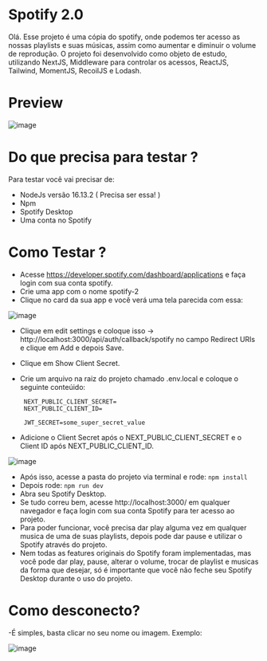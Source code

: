 # Spotify 2.0

Olá.
Esse projeto é uma cópia do spotify, onde podemos ter acesso as nossas playlists e suas músicas, assim como aumentar e diminuir o volume de reprodução.
O projeto foi desenvolvido como objeto de estudo, utilizando NextJS, Middleware para controlar os acessos, ReactJS, Tailwind, MomentJS, RecoilJS e Lodash.

# Preview

![image](https://user-images.githubusercontent.com/69989761/152609708-76062110-dc7e-4204-a8a5-c574b696d13e.png)


# Do que precisa para testar ?
Para testar você vai precisar de:
 - NodeJs versão 16.13.2 ( Precisa ser essa! )
 - Npm
 - Spotify Desktop
 - Uma conta no Spotify

# Como Testar ?
  - Acesse https://developer.spotify.com/dashboard/applications e faça login com sua conta spotify.
  - Crie uma app com o nome spotify-2
  - Clique no card da sua app e você verá uma tela parecida com essa:
  
   ![image](https://user-images.githubusercontent.com/69989761/152613706-3525c40f-481f-4049-a0b4-dce7052c89a4.png)
   
   - Clique em edit settings e coloque isso -> http://localhost:3000/api/auth/callback/spotify no campo Redirect URIs e clique em Add e depois Save.
   - Clique em Show Client Secret.
   - Crie um arquivo na raiz do projeto chamado .env.local e coloque o seguinte conteúido:
   
      
     ```NEXTAUTH_URL=http://localhost:3000
      NEXT_PUBLIC_CLIENT_SECRET=
      NEXT_PUBLIC_CLIENT_ID=

      JWT_SECRET=some_super_secret_value
     ```
     
-  Adicione o Client Secret após o NEXT_PUBLIC_CLIENT_SECRET e o Client ID após NEXT_PUBLIC_CLIENT_ID.

 ![image](https://user-images.githubusercontent.com/69989761/152614672-906edd1a-0dc4-4470-a827-2608e43122ac.png)
 
- Após isso, acesse a pasta do projeto via terminal e rode:
 ```npm install```
 - Depois rode:
  ```npm run dev```
- Abra seu Spotify Desktop.
- Se tudo correu bem, acesse http://localhost:3000/ em qualquer navegador e faça login com sua conta Spotify para ter acesso ao projeto.
- Para poder funcionar, você precisa dar play alguma vez em qualquer musica de uma de suas playlists, depois pode dar pause e utilizar o Spotify através do projeto.
- Nem todas as features originais do Spotify foram implementadas, mas você pode dar play, pause, alterar o volume, trocar de playlist e musicas da forma que desejar, só é importante que você não feche seu Spotify Desktop durante o uso do projeto.

# Como desconecto?
 -É simples, basta clicar no seu nome ou imagem. Exemplo:
 
 ![image](https://user-images.githubusercontent.com/69989761/152615208-e6b15399-27cf-4acb-a506-b55e9010056a.png)




